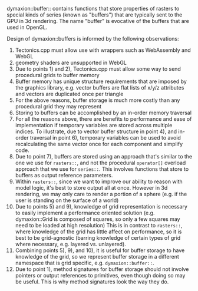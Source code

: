 dymaxion::buffer:: contains functions that store properties of rasters 
to special kinds of series (known as "buffers")	that are typically sent to the GPU in 3d rendering. 
The name "buffer" is evocative of the buffers that are used in OpenGL. 

Design of dymaxion::buffers is informed by the following observations:

1)  Tectonics.cpp must allow use with wrappers such as WebAssembly and WebGL
2)  geometry shaders are unsupported in WebGL
3)  Due to points 1) and 2), Tectonics.cpp must allow some way to send procedural grids to buffer memory
4)  Buffer memory has unique structure requirements that are imposed by the graphics library,
    e.g. vector buffers are flat lists of x/y/z attributes and vectors are duplicated once per triangle
5)  For the above reasons, buffer storage is much more costly than any procedural grid they may represent
6)  Storing to buffers can be accomplished by an in-order memory traversal 
7)  For all the reasons above, there are benefits to performance and ease of implementation 
    if temporary variables are stored across multiple indices.
    To illustrate, due to vector buffer structure in point 4), and in-order traversal in point 6),
    temporary variables can be used to avoid recalculating the same vector once for each component and simplify code.
8)  Due to point 7), buffers are stored using an approach that's similar to the one we use for `rasters::`,
    and not the procedural `operator[]` overload approach that we use for `series::`.
    This involves functions that store to buffers as output reference parameters.
9)  Within `rasters::`, since we want to improve our ability to reason with model logic, 
    it's best to store output all at once. However in 3d rendering, we may only care to render a portion of a sphere 
    (e.g. if the user is standing on the surface of a world)
10) Due to points 5) and 9), knowledge of grid representation is necessary to easily implement a performance oriented solution
    (e.g. dymaxion::Grid is composed of squares, so only a few squares may need to be loaded at high resolution)
    This is in contrast to `rasters::`, where knowledge of the grid has little affect on performance, 
    so it is best to be grid-agnostic (barring knowledge of certain types of grid where necessary, e.g. layered vs. unlayered).
11) Combining points 5), 9), and 10), it is useful for buffer storage to have knowledge of the grid,
    so we represent buffer storage in a different namespace that is grid specific, e.g. `dymaxion::buffer::`.
12) Due to point 1), method signatures for buffer storage should not involve pointers or output references to primitives,
    even though doing so may be useful. This is why method signatures look the way they do.

